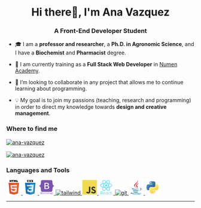 <h1 align="center">Hi there👋, I'm Ana Vazquez</h1>
<h3 align="center">A Front-End Developer Student</h3>

<!--
**anavazquezs/anavazquezs** is a ✨ _special_ ✨ repository because its `README.md` (this file) appears on your GitHub profile. -->


- 🎓 I am a **professor and researcher**, a **Ph.D. in Agronomic Science**, and I have a **Biochemist** and **Pharmacist** degree.

- 🌱 I am currently training as a **Full Stack Web Developer** in [Numen Academy](https://ar.academianumen.com/desarrollo-web-full-stack/).

- 👯 I’m looking to collaborate in any project that allows me to continue learning about programming. 

- 💡 My goal is to join my passions (teaching, research and programming) in order to direct my knowledge towards **design and creative management**.

### Where to find me 
<p align="left">
<a href=""https://www.linkedin.com/in/ana-vázquez-93666639" target="_blank"><img align="center" src="https://raw.githubusercontent.com/rahuldkjain/github-profile-readme-generator/master/src/images/icons/Social/linked-in-alt.svg" alt="ana-vazquez" height="30" width="40" /></a>
</p>
<p align="left">
<a href="https://orcid.org/0000-0003-1265-5066" target="_blank"><img align="center" src="https://raw.githubusercontent.com/ORCID/ORCID-Source/master/orcid-web/src/main/webapp/static/img/mini-icon.png" alt="ana-vazquez" height="30" width="40" /></a>
</p>

<h3 align="left">Languages and Tools</h3>
<p align="left">  <a href="https://www.w3.org/html/" target="_blank" rel="noreferrer"> <img src="https://raw.githubusercontent.com/devicons/devicon/master/icons/html5/html5-original-wordmark.svg" alt="html5" width="40" height="40"/> </a> <a href="https://www.w3schools.com/css/" target="_blank" rel="noreferrer"> <img src="https://raw.githubusercontent.com/devicons/devicon/master/icons/css3/css3-original-wordmark.svg" alt="css3" width="40" height="40"/> </a> <a href="https://getbootstrap.com" target="_blank" rel="noreferrer"> <img src="https://raw.githubusercontent.com/devicons/devicon/master/icons/bootstrap/bootstrap-plain-wordmark.svg" alt="bootstrap" width="40" height="40"/> </a> <a href="https://tailwindcss.com/" target="_blank" rel="noreferrer"> <img src="https://www.vectorlogo.zone/logos/tailwindcss/tailwindcss-icon.svg" alt="tailwind" width="40" height="40"/> <a href="https://developer.mozilla.org/en-US/docs/Web/JavaScript" target="_blank" rel="noreferrer"> <img src="https://raw.githubusercontent.com/devicons/devicon/master/icons/javascript/javascript-original.svg" alt="javascript" width="40" height="40"/> <a href="https://reactjs.org/" target="_blank" rel="noreferrer"> <img src="https://raw.githubusercontent.com/devicons/devicon/master/icons/react/react-original-wordmark.svg" alt="react" width="40" height="40"/> </a>  </a> </a> <a href="https://git-scm.com/" target="_blank" rel="noreferrer"> <img src="https://www.vectorlogo.zone/logos/git-scm/git-scm-icon.svg" alt="git" width="40" height="40"/> </a>  <a href="https://www.java.com" target="_blank" rel="noreferrer"> <img src="https://raw.githubusercontent.com/devicons/devicon/master/icons/java/java-original.svg" alt="java" width="40" height="40"/> </a>  <a href="https://www.python.org" target="_blank" rel="noreferrer"> <img src="https://raw.githubusercontent.com/devicons/devicon/master/icons/python/python-original.svg" alt="python" width="40" height="40"/> </a> 
</p>

---

 




<!--
- 🤔 I’m looking for help with ...
- 💬 Ask me about ...

- 😄 Pronouns: ...
- ⚡ Fun fact: ...
-->

